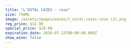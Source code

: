 ```yaml
---
title: "L'OSTAL CAZES - rose"
size: 750ML
image: /assets/images/wines/l_ostal-cazes-rose (2).png
reg_price: $12.99
special_price: $10.99
expiration_date: 2016-07-13T00:00:00.000Z
show_wine: false
---
```



